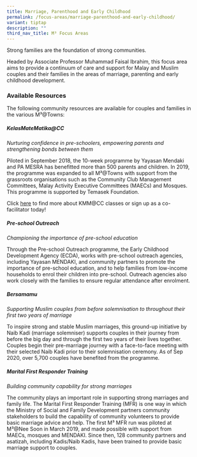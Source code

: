 ```yaml
---
title: Marriage, Parenthood and Early Childhood
permalink: /focus-areas/marriage-parenthood-and-early-childhood/
variant: tiptap
description: ""
third_nav_title: M³ Focus Areas
---
```

<p>Strong families are the foundation of strong communities.</p><p>Headed by Associate Professor Muhammad Faisal Ibrahim, this focus area aims to provide a continuum of care and support for Malay and Muslim couples and their families in the areas of marriage, parenting and early childhood development.</p><h3><strong>Available Resources</strong></h3><p>The following community resources are available for couples and families in the various M³@Towns:</p><h5><strong>KelasMateMatika@CC</strong></h5><p><em>Nurturing confidence in pre-schoolers, empowering parents and strengthening bonds between them</em></p><p>Piloted in September 2018, the 10-week programme by Yayasan Mendaki and PA MESRA has benefitted more than 500 parents and children.&nbsp;In 2019, the programme was expanded to all M³@Towns with support from the grassroots organisations such as the Community Club Management Committees,&nbsp;Malay Activity Executive Committees (MAECs) and Mosques. This programme is supported by Temasek Foundation.</p><p>Click <a href="https://www.volunteer.sg/volunteer/opportunity/details/?id=03c6035e-92cc-ea11-a9eb-f0f4a9147f4a&amp;fbclid=IwAR0yr40BsvT3W17aYzYnIyoN8wFiIJoFa7R1BBHcm8Rb8y4SNBjLk12dYfk" rel="noopener noreferrer nofollow" target="_blank"><u>here</u></a> to find more about KMM@CC classes or sign up as a co-facilitator today!</p><h5><strong>Pre-school Outreach</strong></h5><p><em>Championing the importance of pre-school education</em></p><p>Through the Pre-school Outreach programme, the Early Childhood Development Agency (ECDA), works with pre-school outreach agencies, including Yayasan MENDAKI, and community partners to promote the importance of pre-school education, and to help families from low-income households to enrol their children into pre-school. Outreach agencies also work closely with the families to ensure regular attendance after enrolment.</p><h5><strong>Bersamamu</strong></h5><p><em>Supporting Muslim couples from before solemnisation to throughout their first two years of marriage</em></p><p>To inspire strong and stable Muslim marriages, this ground-up initiative by Naib Kadi (marriage solemniser) supports couples in their journey from before the big day and through the first two years of their lives together. Couples begin their pre-marriage journey with a face-to-face meeting with their selected Naib Kadi prior to their solemnisation ceremony. As of Sep 2020, over 5,700 couples have benefited from the programme.</p><h5><strong>Marital First Responder Training</strong></h5><p><em>Building community capability for strong marriages</em></p><p>The community plays an important role in supporting strong marriages and family life. The Marital First Responder Training (MFR) is one way in which the Ministry of Social and Family Development partners community stakeholders to build the capability of community volunteers to provide basic marriage advice and help. The first M³ MFR run was piloted at M³@Nee Soon in March 2019, and made possible with support from MAECs, mosques and MENDAKI. Since then, 128 community partners and asatizah, including Kadis/Naib Kadis, have been trained to provide basic marriage support to couples.</p>